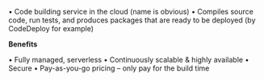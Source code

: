 • Code building service in the cloud (name is obvious)
• Compiles source code, run tests, and produces packages that are ready to be deployed (by CodeDeploy for example)

**Benefits**

• Fully managed, serverless
• Continuously scalable & highly available
• Secure
• Pay-as-you-go pricing – only pay for the build time